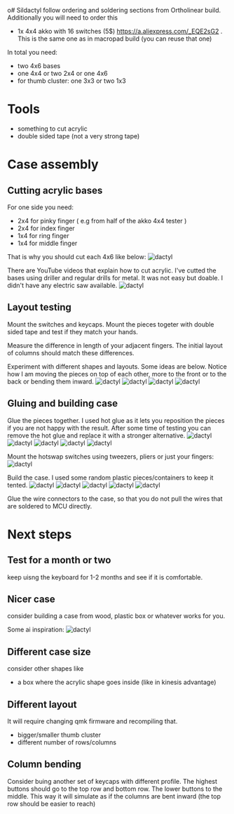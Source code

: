 o# Sildactyl
follow ordering and soldering sections from Ortholinear build. Additionally you will need to order this
- 1x 4x4 akko with 16 switches (5$) https://a.aliexpress.com/_EQE2sG2 . This is the same one as in macropad build (you can reuse that one)
  
In total you need:
- two 4x6 bases
- one 4x4 or two 2x4 or one 4x6
- for thumb cluster: one 3x3 or two 1x3

# Tools
- something to cut acrylic
- double sided tape (not a very strong tape)

# Case assembly
## Cutting acrylic bases
For one side you need:
- 2x4 for pinky finger ( e.g from half of the akko 4x4 tester )
- 2x4 for index finger
- 1x4 for ring finger
- 1x4 for middle finger

That is why you should cut each 4x6 like below:
![dactyl](../img/3_50.jpg)

There are YouTube videos that explain how to cut acrylic.
I've cutted the bases using driller and regular drills for metal. It was not easy but doable. I didn't have any electric saw available.
![dactyl](../img/3_51.jpg)

## Layout testing
Mount the switches and keycaps. Mount the pieces togeter with double sided tape and test if they match your hands.

Measure the difference in length of your adjacent fingers. The initial layout of columns should match these differences.

Experiment with different shapes and layouts. Some ideas are below. Notice how I am moving the pieces on top of each other, more to the front or to the back or bending them inward.
![dactyl](../img/3_52.jpg)
![dactyl](../img/3_53.jpg)
![dactyl](../img/3_54.jpg)
![dactyl](../img/3_55.jpg)

## Gluing and building case
Glue the pieces together. I used hot glue as it lets you reposition the pieces if you are not happy with the result. After some time of testing you can remove the hot glue and replace it with a stronger alternative.
![dactyl](../img/3_56.jpg)
![dactyl](../img/3_57.jpg)
![dactyl](../img/3_58.jpg)
![dactyl](../img/3_59.jpg)
![dactyl](../img/3_60.jpg)

Mount the hotswap switches using tweezers, pliers or just your fingers:
![dactyl](../img/3_61.jpg)

Build the case. I used some random plastic pieces/containers to keep it tented.
![dactyl](../img/3_70.jpg)
![dactyl](../img/3_71.jpg)
![dactyl](../img/3_72.jpg)
![dactyl](../img/3_73.jpg)
![dactyl](../img/3_74.jpg)

Glue the wire connectors to the case, so that you do not pull the wires that are soldered to MCU directly.

# Next steps
## Test for a month or two
keep uisng the keyboard for 1-2 months and see if it is comfortable.

## Nicer case
consider building a case from wood, plastic box or whatever works for you.

Some ai inspiration:
![dactyl](../img/80_case.jpg)

## Different case size
consider other shapes like
- a box where the acrylic shape goes inside (like in kinesis advantage)

## Different layout 
It will require changing qmk firmware and recompiling that.
- bigger/smaller thumb cluster
- different number of rows/columns


## Column bending
Consider buing another set of keycaps with different profile. The highest buttons should go to the top row and bottom row. The lower buttons to the middle. This way it will simulate as if the columns are bent inward (the top row should be easier to reach)
